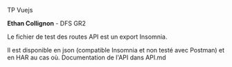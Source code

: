 TP Vuejs

**Ethan Collignon** -
DFS GR2

Le fichier de test des routes API est un export Insomnia.

Il est disponible en json (compatible Insomnia et non testé avec Postman) et en HAR au cas où.
Documentation de l'API dans API.md